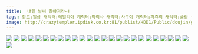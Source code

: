 ```yaml
---
title:  내일 날씨 맑아져라~!
tags: 장르:일상 캐릭터:레밀리아 캐릭터:마리사 캐릭터:사쿠야 캐릭터:파츄리 캐릭터:플랑 くれ～ぷ 동방_동인지
image: http://crazytempler.ipdisk.co.kr:81/publist/HDD1/Public/doujin/ghap/5359/001.jpg
---
```

<img src="http://crazytempler.ipdisk.co.kr:81/publist/HDD1/Public/doujin/ghap/5359/001.jpg">
<img src="http://crazytempler.ipdisk.co.kr:81/publist/HDD1/Public/doujin/ghap/5359/002.jpg">
<img src="http://crazytempler.ipdisk.co.kr:81/publist/HDD1/Public/doujin/ghap/5359/003.jpg">
<img src="http://crazytempler.ipdisk.co.kr:81/publist/HDD1/Public/doujin/ghap/5359/004.jpg">
<img src="http://crazytempler.ipdisk.co.kr:81/publist/HDD1/Public/doujin/ghap/5359/005.jpg">
<img src="http://crazytempler.ipdisk.co.kr:81/publist/HDD1/Public/doujin/ghap/5359/006.jpg">
<img src="http://crazytempler.ipdisk.co.kr:81/publist/HDD1/Public/doujin/ghap/5359/007.jpg">
<img src="http://crazytempler.ipdisk.co.kr:81/publist/HDD1/Public/doujin/ghap/5359/008.jpg">
<img src="http://crazytempler.ipdisk.co.kr:81/publist/HDD1/Public/doujin/ghap/5359/009.jpg">
<img src="http://crazytempler.ipdisk.co.kr:81/publist/HDD1/Public/doujin/ghap/5359/010.jpg">
<img src="http://crazytempler.ipdisk.co.kr:81/publist/HDD1/Public/doujin/ghap/5359/011.jpg">
<img src="http://crazytempler.ipdisk.co.kr:81/publist/HDD1/Public/doujin/ghap/5359/012.jpg">
<img src="http://crazytempler.ipdisk.co.kr:81/publist/HDD1/Public/doujin/ghap/5359/013.jpg">
<img src="http://crazytempler.ipdisk.co.kr:81/publist/HDD1/Public/doujin/ghap/5359/014.jpg">
<img src="http://crazytempler.ipdisk.co.kr:81/publist/HDD1/Public/doujin/ghap/5359/015.jpg">
<img src="http://crazytempler.ipdisk.co.kr:81/publist/HDD1/Public/doujin/ghap/5359/016.jpg">
<img src="http://crazytempler.ipdisk.co.kr:81/publist/HDD1/Public/doujin/ghap/5359/017.jpg">
<img src="http://crazytempler.ipdisk.co.kr:81/publist/HDD1/Public/doujin/ghap/5359/018.jpg">
<img src="http://crazytempler.ipdisk.co.kr:81/publist/HDD1/Public/doujin/ghap/5359/019.jpg">
<img src="http://crazytempler.ipdisk.co.kr:81/publist/HDD1/Public/doujin/ghap/5359/020.jpg">
<img src="http://crazytempler.ipdisk.co.kr:81/publist/HDD1/Public/doujin/ghap/5359/021.jpg">
<img src="http://crazytempler.ipdisk.co.kr:81/publist/HDD1/Public/doujin/ghap/5359/022.jpg">
<img src="http://crazytempler.ipdisk.co.kr:81/publist/HDD1/Public/doujin/ghap/5359/023.jpg">
<img src="http://crazytempler.ipdisk.co.kr:81/publist/HDD1/Public/doujin/ghap/5359/024.jpg">
<img src="http://crazytempler.ipdisk.co.kr:81/publist/HDD1/Public/doujin/ghap/5359/025.jpg">
<img src="http://crazytempler.ipdisk.co.kr:81/publist/HDD1/Public/doujin/ghap/5359/026.jpg">
